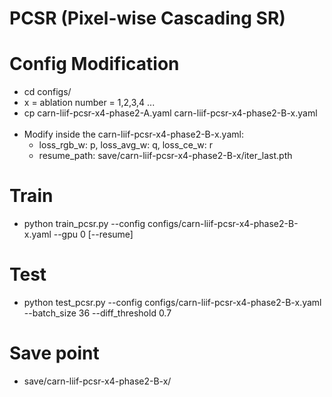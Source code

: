 # PCSR (Pixel-wise Cascading SR)
# Config Modification
- cd configs/
- x = ablation number = 1,2,3,4 ...
- cp carn-liif-pcsr-x4-phase2-A.yaml carn-liif-pcsr-x4-phase2-B-x.yaml<br/><br/>
- Modify inside the carn-liif-pcsr-x4-phase2-B-x.yaml:
  - loss_rgb_w: p, loss_avg_w: q, loss_ce_w: r
  - resume_path: save/carn-liif-pcsr-x4-phase2-B-x/iter_last.pth

# Train
- python train_pcsr.py --config configs/carn-liif-pcsr-x4-phase2-B-x.yaml --gpu 0 [--resume]

# Test
- python test_pcsr.py --config configs/carn-liif-pcsr-x4-phase2-B-x.yaml --batch_size 36 --diff_threshold 0.7

# Save point
- save/carn-liif-pcsr-x4-phase2-B-x/
